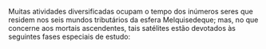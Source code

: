 ﻿Muitas atividades diversificadas ocupam o tempo dos inúmeros seres que residem nos seis mundos tributários da esfera Melquisedeque; mas, no que concerne aos mortais ascendentes, tais satélites estão devotados às seguintes fases especiais de estudo: